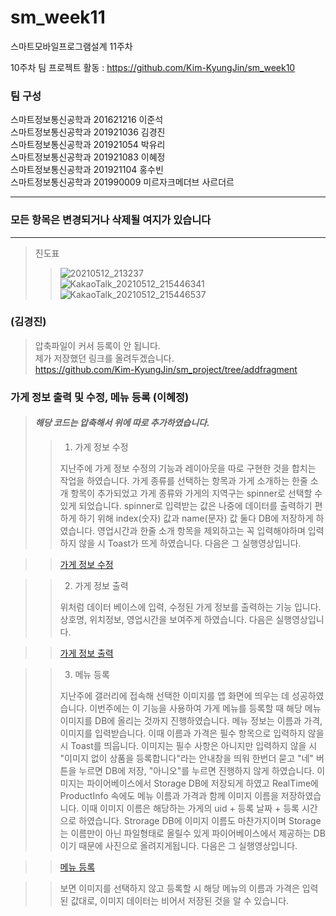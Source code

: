# sm_week11
스마트모바일프로그램설계 11주차

10주차 팀 프로젝트 활동 : https://github.com/Kim-KyungJin/sm_week10

### 팀 구성   
스마트정보통신공학과 201621216 이준석   
스마트정보통신공학과 201921036 김경진   
스마트정보통신공학과 201921054 박유리   
스마트정보통신공학과 201921083 이혜정   
스마트정보통신공학과 201921104 홍수빈    
스마트정보통신공학과 201990009 미르자크메더브 사르더르    

   ***   
### 모든 항목은 변경되거나 삭제될 여지가 있습니다   
   ***   
   
   
>진도표
>>![20210512_213237](https://user-images.githubusercontent.com/76034369/117975623-d1ef7000-b369-11eb-9232-a562c93b3666.png)   
>>![KakaoTalk_20210512_215446341](https://user-images.githubusercontent.com/57963888/117978537-f1d46300-b36c-11eb-8867-f82abbd1c939.jpg)   
>>![KakaoTalk_20210512_215446537](https://user-images.githubusercontent.com/57963888/117978542-f3059000-b36c-11eb-805b-8ed434f123fc.jpg)   

### (김경진)
>
>압축파일이 커서 등록이 안 됩니다.   
>제가 저장했던 링크를 올려두겠습니다.   
>https://github.com/Kim-KyungJin/sm_project/tree/addfragment

### 가게 정보 출력 및 수정, 메뉴 등록 (이혜정)
>
> #### *해당 코드는 압축해서 위에 따로 추가하였습니다.*
> 
>> 1. 가게 정보 수정
>>
>> 지난주에 가게 정보 수정의 기능과 레이아웃을 따로 구현한 것을 합치는 작업을 하였습니다.
>> 가게 종류를 선택하는 항목과 가게 소개하는 한줄 소개 항목이 추가되었고 가게 종류와 가게의 지역구는 spinner로 선택할 수 있게 되었습니다.
>> spinner로 입력받는 값은 나중에 데이터를 출력하기 편하게 하기 위해 index(숫자) 값과 name(문자) 값 둘다 DB에 저장하게 하였습니다.
>> 영업시간과 한줄 소개 항목을 제외하고는 꼭 입력해야하며 입력하지 않을 시 Toast가 뜨게 하였습니다.
>> 다음은 그 실행영상입니다.

>> [가게 정보 수정](https://user-images.githubusercontent.com/79883808/118481209-2f126980-b74e-11eb-998b-3dad08712313.mp4)

>> 2. 가게 정보 출력
>> 
>> 위처럼 데이터 베이스에 입력, 수정된 가게 정보를 출력하는 기능 입니다.
>> 상호명, 위치정보, 영업시간을 보여주게 하였습니다.
>> 다음은 실행영상입니다.

>>[가게 정보 출력](https://user-images.githubusercontent.com/79883808/118482239-6a616800-b74f-11eb-910f-e2f8410eed5c.mp4)


>> 3. 메뉴 등록
>> 
>> 지난주에 갤러리에 접속해 선택한 이미지를 앱 화면에 띄우는 데 성공하였습니다.
>> 이번주에는 이 기능을 사용하여 가게 메뉴를 등록할 때 해당 메뉴 이미지를 DB에 올리는 것까지 진행하였습니다.
>> 메뉴 정보는 이름과 가격, 이미지를 입력받습니다. 이때 이름과 가격은 필수 항목으로 입력하지 않을 시 Toast를 띄웁니다.
>> 이미지는 필수 사항은 아니지만 입력하지 않을 시 "이미지 없이 상품을 등록합니다"라는 안내창을 띄워 한번더 묻고 "네" 버튼을 누르면 DB에 저장, "아니오"를 누르면 진행하지 않게 하였습니다.
>> 이미지는 파이어베이스에서 Storage DB에 저장되게 하였고 RealTime에 ProductInfo 속에도 메뉴 이름과 가격과 함께 이미지 이름을 저장하였습니다.
>> 이때 이미지 이름은 해당하는 가게의 uid + 등록 날짜 + 등록 시간으로 하였습니다.
>> Strorage DB에 이미지 이름도 마찬가지이며 Storage는 이름만이 아닌 파일형태로 올릴수 있게 파이어베이스에서 제공하는 DB이기 때문에 사진으로 올려지게됩니다.
>> 다음은 그 실행영상입니다.
 
>> [메뉴 등록](https://user-images.githubusercontent.com/79883808/118485909-f37a9e00-b753-11eb-9a70-169641ece6b6.mp4)

>> 보면 이미지를 선택하지 않고 등록할 시 해당 메뉴의 이름과 가격은 입력된 값대로, 이미지 데이터는 비어서 저장된 것을 알 수 있습니다.
